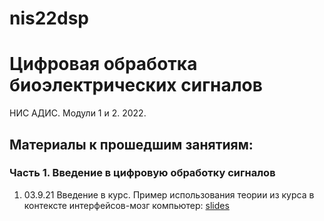 # nis22dsp
# Цифровая обработка биоэлектрических сигналов
НИС АДИС. Модули 1 и 2. 2022.
## Материалы к прошедшим занятиям:
### Часть 1. Введение в цифровую обработку сигналов
1. 03.9.21 Введение в курс. Пример использования теории из курса в контексте интерфейсов-мозг компьютер: [slides](https://docs.google.com/presentation/d/1pOyv2kz1ZOMyNn5KApBGqjmdGg_6wdpehXE4SqaxhPQ/edit?usp=sharing)
